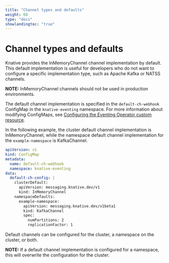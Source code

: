 ```yaml
---
title: "Channel types and defaults"
weight: 60
type: "docs"
showlandingtoc: "true"
---
```


# Channel types and defaults

Knative provides the InMemoryChannel channel implementation by default. This default implementation is useful for developers who do not want to configure a specific implementation type, such as Apache Kafka or NATSS channels.

**NOTE:** InMemoryChannel channels should not be used in production environments.

The default channel implementation is specified in the `default-ch-webhook` ConfigMap in the `knative-eventing` namespace.
For more information about modifying ConfigMaps, see [Configuring the Eventing Operator custom resource](./docs/install/configuring-eventing-cr/).

In the following example, the cluster default channel implementation is InMemoryChannel, while the namespace default channel implementation for the `example-namespace` is KafkaChannel.

```yaml
apiVersion: v1
kind: ConfigMap
metadata:
  name: default-ch-webhook
  namespace: knative-eventing
data:
  default-ch-config: |
    clusterDefault:
      apiVersion: messaging.knative.dev/v1
      kind: InMemoryChannel
    namespaceDefaults:
      example-namespace:
        apiVersion: messaging.knative.dev/v1beta1
        kind: KafkaChannel
        spec:
          numPartitions: 2
          replicationFactor: 1
```

Default channels can be configured for the cluster, a namespace on the cluster, or both.

**NOTE:** If a default channel implementation is configured for a namespace, this will overwrite the configuration for the cluster.
